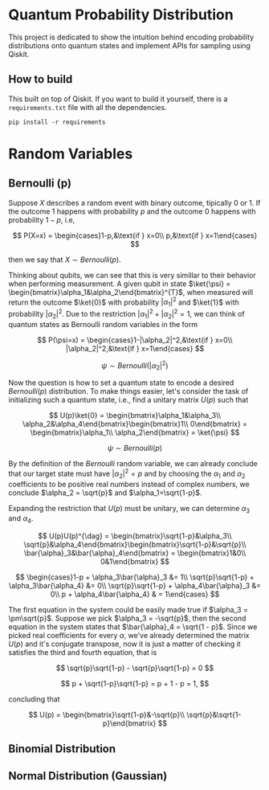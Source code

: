 # Quantum Probability Distribution

This project is dedicated to show the intuition behind encoding probability distributions onto quantum states and implement APIs for sampling using Qiskit.

## How to build

This built on top of Qiskit. If you want to build it yourself, there is a `requirements.txt` file with all the dependencies.

`pip install -r requirements`

# Random Variables

## Bernoulli (p)

Suppose $X$ describes a random event with binary outcome, tipically $0$ or $1$. If the outcome $1$ happens with probability $p$ and the outcome $0$ happens with probability $1 - p$, i.e,

$$
P(X=x) = \begin{cases}1-p,&\text{if } x=0\\ p,&\text{if } x=1\end{cases}
$$

then we say that $X\sim Bernoulli(p)$.

Thinking about qubits, we can see that this is very simillar to their behavior when performing measurement. A given qubit in state $\ket{\psi} = \begin{bmatrix}\alpha_1&\alpha_2\end{bmatrix}^{T}$, when measured will return the outcome $\ket{0}$ with probability $|{\alpha_1}|^{2}$ and $\ket{1}$ with probability $|\alpha_2|^{2}$. Due to the restriction $|{\alpha_1}|^{2} + |{\alpha_2}|^{2} = 1$, we can think of quantum states as Bernoulli random variables in the form

$$
P(\psi=x) = \begin{cases}1-|\alpha_2|^2,&\text{if } x=0\\ |\alpha_2|^2,&\text{if } x=1\end{cases}
$$

$$
\psi \sim Bernoulli(|\alpha_2|^2)
$$

Now the question is how to set a quantum state to encode a desired $Bernoulli(p)$ distribution. To make things easier, let's consider the task of initializing such a quantum state, i.e., find a unitary matrix $U(p)$ such that

$$
U(p)\ket{0} = \begin{bmatrix}\alpha_1&\alpha_3\\ \alpha_2&\alpha_4\end{bmatrix}\begin{bmatrix}1\\ 0\end{bmatrix} = \begin{bmatrix}\alpha_1\\ \alpha_2\end{bmatrix} = \ket{\psi}
$$

$$
\psi \sim Bernoulli(p)
$$

By the definition of the $Bernoulli$ random variable, we can already conclude that our target state must have $|\alpha_2|^2 = p$ and by choosing the $\alpha_1$ and $\alpha_2$ coefficients to be positive real numbers instead of complex numbers, we conclude $\alpha_2 = \sqrt{p}$ and $\alpha_1=\sqrt{1-p}$.

Expanding the restriction that $U(p)$ must be unitary, we can determine $\alpha_3$ and $\alpha_4$.

$$
U(p)U(p)^{\dag} = \begin{bmatrix}\sqrt{1-p}&\alpha_3\\ \sqrt{p}&\alpha_4\end{bmatrix}\begin{bmatrix}\sqrt{1-p}&\sqrt{p}\\ \bar{\alpha}_3&\bar{\alpha}_4\end{bmatrix} = \begin{bmatrix}1&0\\ 0&1\end{bmatrix}
$$

$$
\begin{cases}1-p + \alpha_3\bar{\alpha}_3 &= 1\\ \sqrt{p}\sqrt{1-p} + \alpha_3\bar{\alpha_4} &= 0\\ \sqrt{p}\sqrt{1-p} + \alpha_4\bar{\alpha}_3 &= 0\\ p + \alpha_4\bar{\alpha_4} & = 1\end{cases}
$$

The first equation in the system could be easily made true if $\alpha_3 = \pm\sqrt{p}$. Suppose we pick $\alpha_3 = -\sqrt{p}$, then the second equation in the system states that $\bar{\alpha}_4 = \sqrt{1 - p}$. Since we picked real coefficients for every $\alpha$, we've already determined the matrix $U(p)$ and it's conjugate transpose, now it is just a matter of checking it satisfies the third and fourth equation, that is

$$
\sqrt{p}\sqrt{1-p} - \sqrt{p}\sqrt{1-p} = 0
$$

$$
p + \sqrt{1-p}\sqrt{1-p} = p + 1 - p = 1,
$$

concluding that

$$
U(p) = \begin{bmatrix}\sqrt{1-p}&-\sqrt{p}\\ \sqrt{p}&\sqrt{1-p}\end{bmatrix}
$$

## Binomial Distribution

## Normal Distribution (Gaussian)
